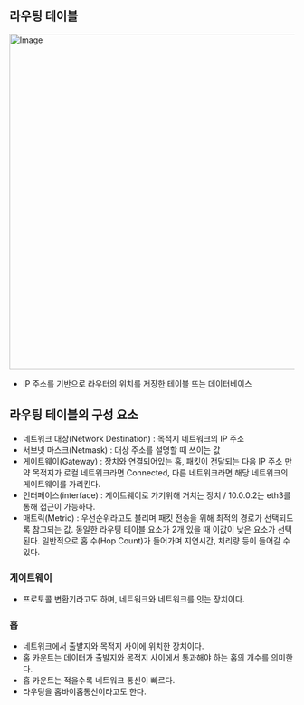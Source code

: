 ## 라우팅 테이블
<img width="592" alt="Image" src="https://github.com/user-attachments/assets/ade51b89-e672-48a0-b66e-56daf8449208" /><br>
- IP 주소를 기반으로 라우터의 위치를 저장한 테이블 또는 데이터베이스

## 라우팅 테이블의 구성 요소
- 네트워크 대상(Network Destination) : 목적지 네트워크의 IP 주소
- 서브넷 마스크(Netmask) : 대상 주소를 설명할 때 쓰이는 값
- 게이트웨이(Gateway) : 장치와 연결되어있는 홉, 패킷이 전달되는 다음 IP 주소
만약 목적지가 로컬 네트워크라면 Connected, 다른 네트워크라면 해당 네트워크의 게이트웨이를 가리킨다.
- 인터페이스(interface) : 게이트웨이로 가기위해 거치는 장치 / 10.0.0.2는 eth3를 통해 접근이 가능하다.
- 매트릭(Metric) : 우선순위라고도 볼리며 패킷 전송을 위해 최적의 경로가 선택되도록 참고되는 값. 
동일한 라우팅 테이블 요소가 2개 있을 때 이값이 낮은 요소가 선택 된다.
일반적으로 홉 수(Hop Count)가 들어가며 지연시간, 처리량 등이 들어갈 수 있다.

### 게이트웨이
- 프로토콜 변환기라고도 하며, 네트워크와 네트워크를 잇는 장치이다.

### 홉
- 네트워크에서 출발지와 목적지 사이에 위치한 장치이다.
- 홉 카운트는 데이터가 출발지와 목적지 사이에서 통과해야 하는 홉의 개수를 의미한다.
- 홉 카운트는 적을수록 네트워크 통신이 빠르다.
- 라우팅을 홉바이홉통신이라고도 한다.

